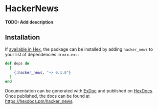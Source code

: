 # HackerNews

**TODO: Add description**

## Installation

If [available in Hex](https://hex.pm/docs/publish), the package can be installed
by adding `hacker_news` to your list of dependencies in `mix.exs`:

```elixir
def deps do
  [
    {:hacker_news, "~> 0.1.0"}
  ]
end
```

Documentation can be generated with [ExDoc](https://github.com/elixir-lang/ex_doc)
and published on [HexDocs](https://hexdocs.pm). Once published, the docs can
be found at <https://hexdocs.pm/hacker_news>.

